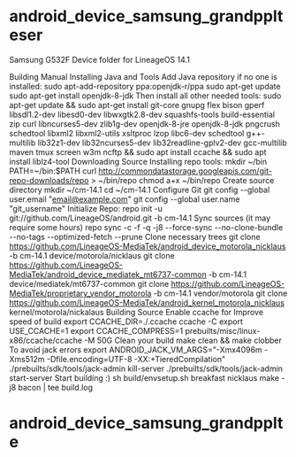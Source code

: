 # android_device_samsung_grandpplteser
Samsung G532F Device folder for LineageOS 14.1

Building Manual
Installing Java and Tools
Add Java repository if no one is installed:
sudo apt-add-repository ppa:openjdk-r/ppa
sudo apt-get update
sudo apt-get install openjdk-8-jdk
Then install all other needed tools:
sudo apt-get update && sudo apt-get install git-core gnupg flex bison gperf libsdl1.2-dev libesd0-dev libwxgtk2.8-dev squashfs-tools build-essential zip curl libncurses5-dev zlib1g-dev openjdk-8-jre openjdk-8-jdk pngcrush schedtool libxml2 libxml2-utils xsltproc lzop libc6-dev schedtool g++-multilib lib32z1-dev lib32ncurses5-dev lib32readline-gplv2-dev gcc-multilib maven tmux screen w3m ncftp && sudo apt install ccache && sudo apt install liblz4-tool
Downloading Source
Installing repo tools:
mkdir ~/bin
PATH=~/bin:$PATH
curl http://commondatastorage.googleapis.com/git-repo-downloads/repo > ~/bin/repo
chmod a+x ~/bin/repo
Create source directory
mkdir ~/cm-14.1
cd ~/cm-14.1
Configure Git
git config --global user.email "email@example.com"
git config --global user.name "git_username"
Initialize Repo:
repo init -u git://github.com/LineageOS/android.git -b cm-14.1
Sync sources (it may require some hours)
repo sync -c -f -q -j8 --force-sync --no-clone-bundle --no-tags --optimized-fetch --prune
Clone necessary trees
git clone https://github.com/LineageOS-MediaTek/android_device_motorola_nicklaus -b cm-14.1 device/motorola/nicklaus
git clone https://github.com/LineageOS-MediaTek/android_device_mediatek_mt6737-common -b cm-14.1 device/mediatek/mt6737-common
git clone https://github.com/LineageOS-MediaTek/proprietary_vendor_motorola -b cm-14.1 vendor/motorola
git clone https://github.com/LineageOS-MediaTek/android_kernel_motorola_nicklaus kernel/motorola/nickalaus
Building Source
Enable ccache for Improve speed of build
export CCACHE_DIR=./.ccache
ccache -C
export USE_CCACHE=1
export CCACHE_COMPRESS=1
prebuilts/misc/linux-x86/ccache/ccache -M 50G
Clean your build
make clean && make clobber
To avoid jack errors
export ANDROID_JACK_VM_ARGS="-Xmx4096m -Xms512m -Dfile.encoding=UTF-8 -XX:+TieredCompilation"
./prebuilts/sdk/tools/jack-admin kill-server
./prebuilts/sdk/tools/jack-admin start-server
Start building :)
sh build/envsetup.sh 
breakfast nicklaus
make -j8 bacon | tee build.log
# android_device_samsung_grandpplte
